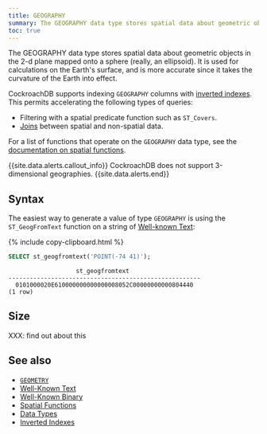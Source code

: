 ```yaml
---
title: GEOGRAPHY
summary: The GEOGRAPHY data type stores spatial data about geometric objects in the 2-d plane mapped onto a sphere (really, an ellipsoid).
toc: true
---
```


The GEOGRAPHY data type stores spatial data about geometric objects in the 2-d plane mapped onto a sphere (really, an ellipsoid).  It is used for calculations on the Earth's surface, and is more accurate since it takes the curvature of the Earth into effect.

CockroachDB supports indexing `GEOGRAPHY` columns with [inverted indexes](inverted-indexes.html). This permits accelerating the following types of queries:

- Filtering with a spatial predicate function such as `ST_Covers`.
- [Joins](joins.html) between spatial and non-spatial data. 

For a list of functions that operate on the `GEOGRAPHY` data type, see the [documentation on spatial functions](functions-and-operators.html#geospatial-functions).

{{site.data.alerts.callout_info}}
CockroachDB does not support 3-dimensional geographies.
{{site.data.alerts.end}}

## Syntax

The easiest way to generate a value of type `GEOGRAPHY` is using the `ST_GeogFromText` function on a string of [Well-known Text](well-known-text.html):

{% include copy-clipboard.html %}
~~~ sql
SELECT st_geogfromtext('POINT(-74 41)');
~~~

~~~
                   st_geogfromtext
------------------------------------------------------
  0101000020E610000000000000008052C00000000000804440
(1 row)
~~~

## Size

XXX: find out about this

## See also

- [`GEOMETRY`](geometry.html)
- [Well-Known Text](well-known-text.html)
- [Well-Known Binary](well-known-binary.html)
- [Spatial Functions](functions-and-operators.html#geospatial-functions)
- [Data Types](data-types.html)
- [Inverted Indexes](inverted-indexes.html)
